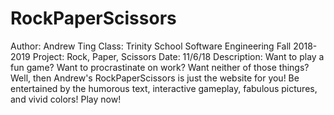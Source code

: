 # RockPaperScissors
Author: Andrew Ting
Class: Trinity School Software Engineering Fall 2018-2019
Project: Rock, Paper, Scissors
Date: 11/6/18
Description: Want to play a fun game? Want to procrastinate on work? Want neither of those things?
  Well, then Andrew's RockPaperScissors is just the website for you! Be entertained by the
  humorous text, interactive gameplay, fabulous pictures, and vivid colors! Play now!
